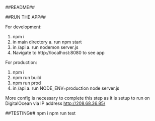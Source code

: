 ##README##

##RUN THE APP##

For development:

1. npm i
2. in main directory
	a. run npm start
3. in /api
	a. run nodemon server.js
4. Navigate to http://localhost:8080 to see app

For production:
1. npm i
2. npm run build
3. npm run prod
4. in /api
	a. run NODE_ENV=production node server.js

More config is necessary to complete this step as it is setup to run on DigitalOcean via IP address http://208.68.36.85/


##TESTING##
npm i
npm run test